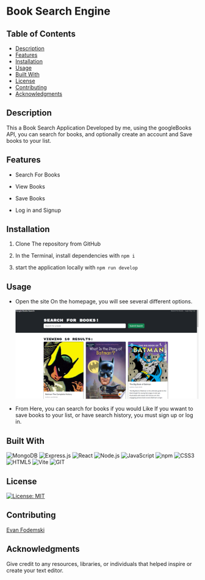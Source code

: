 # Book Search Engine 



## Table of Contents
- [Description](#description)
- [Features](#features)
- [Installation](#installation)
- [Usage](#usage)
- [Built With](#built-with)
- [License](#license)
- [Contributing](#contributing)
- [Acknowledgments](#acknowledgments)

## Description
This a Book Search Application Developed by me, using the googleBooks API, you can search for books, and optionally create an account and Save books to your list.


## Features
- Search For Books

- View Books

- Save Books

- Log in and Signup

## Installation


1. Clone The repository from GitHub

2. In the Terminal, install dependencies with `npm i`

3. start the application locally with `npm run develop`



## Usage
- Open the site
  On the homepage, you will see several different options.

  ![alt text](<client/src/assets/Screenshot 2024-02-12 142514.png>)

- From Here, you can search for books if you would Like
  If you wwant to save books to your list, or have search history, you must sign up or log in.



## Built With

![MongoDB](https://img.shields.io/badge/MongoDB-4EA94B?style=for-the-badge&logo=mongodb&logoColor=white)
![Express.js](https://img.shields.io/badge/Express%20js-000000?style=for-the-badge&logo=express&logoColor=white)
![React](https://img.shields.io/badge/React-20232A?style=for-the-badge&logo=react&logoColor=61DAFB)
![Node.js](https://img.shields.io/badge/Node%20js-339933?style=for-the-badge&logo=nodedotjs&logoColor=white)
![JavaScript](https://img.shields.io/badge/JavaScript-323330?style=for-the-badge&logo=javascript&logoColor=F7DF1E)
![npm](https://img.shields.io/badge/npm-CB3837?style=for-the-badge&logo=npm&logoColor=white)
![CSS3](https://img.shields.io/badge/CSS3-1572B6?style=for-the-badge&logo=css3&logoColor=white)
![HTML5](https://img.shields.io/badge/HTML5-E34F26?style=for-the-badge&logo=html5&logoColor=white)
![Vite](https://img.shields.io/badge/vite-%23646CFF.svg?style=for-the-badge&logo=vite&logoColor=white)
![GIT](https://img.shields.io/badge/GIT-E44C30?style=for-the-badge&logo=git&logoColor=white)








## License
[![License: MIT](https://img.shields.io/badge/License-MIT-yellow.svg)](https://opensource.org/licenses/MIT)


## Contributing
[Evan Fodemski](https://github.com/EvanFodemski)



## Acknowledgments
Give credit to any resources, libraries, or individuals that helped inspire or create your text editor.

